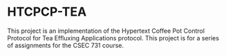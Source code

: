 # HTCPCP-TEA

This project is an implementation of the Hypertext Coffee Pot Control Protocol for Tea Effluxing Applications protocol.
This project is for a series of assignments for the CSEC 731 course.
